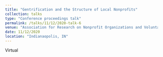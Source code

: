 ```yaml
---
title: "Gentrification and the Structure of Local Nonprofits"
collection: talks
type: "Conference proceedings talk"
permalink: /talks/11/12/2020-talk-6
venue: "Association for Research on Nonprofit Organizations and Voluntary Action, Annual Conference"
date: 11/12/2020
location: "Indianaopolis, IN"
---
```


Virtual

